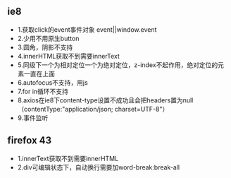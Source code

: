 ## ie8

- 1.获取click的event事件对象 event||window.event
- 2.少用不用原生button
- 3.圆角，阴影不支持
- 4.innerHTML获取不到需要innerText
- 5.同级下一个为相对定位一个为绝对定位，z-index不起作用，绝对定位的元素一直在上面
- 6.autofocus不支持，用js
- 7.for in循环不支持
- 8.axios在ie8下content-type设置不成功且会把headers置为null（contentType:"application/json; charset=UTF-8"）
- 9.事件监听

## firefox 43

- 1.innerText获取不到需要innerHTML
- 2.div可编辑状态下，自动换行需要加word-break:break-all

